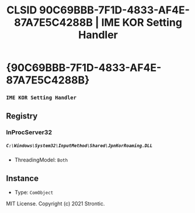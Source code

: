 ﻿---
title: "CLSID 90C69BBB-7F1D-4833-AF4E-87A7E5C4288B | IME KOR Setting Handler"
excerpt: What is COM-Object CLSID 90C69BBB-7F1D-4833-AF4E-87A7E5C4288B?
---

# {90C69BBB-7F1D-4833-AF4E-87A7E5C4288B}

### `IME KOR Setting Handler`

## Registry


### InProcServer32

##### `C:\Windows\System32\InputMethod\Shared\JpnKorRoaming.DLL`
* ThreadingModel: `Both`

## Instance

* Type: `ComObject`

MIT License. Copyright (c) 2021 Strontic.


